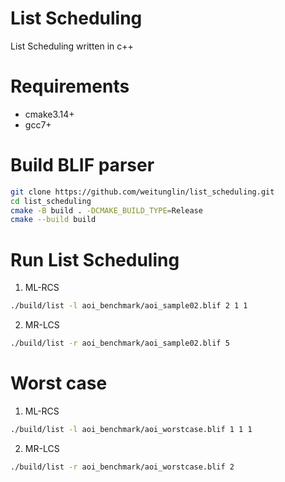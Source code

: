 # List Scheduling
List Scheduling written in c++

# Requirements
* cmake3.14+
* gcc7+

# Build BLIF parser
```sh
git clone https://github.com/weitunglin/list_scheduling.git
cd list_scheduling
cmake -B build . -DCMAKE_BUILD_TYPE=Release
cmake --build build
```

# Run List Scheduling

1. ML-RCS
```sh
./build/list -l aoi_benchmark/aoi_sample02.blif 2 1 1 
```

2. MR-LCS
```sh
./build/list -r aoi_benchmark/aoi_sample02.blif 5
```

# Worst case

1. ML-RCS
```sh
./build/list -l aoi_benchmark/aoi_worstcase.blif 1 1 1
```

2. MR-LCS
```sh
./build/list -r aoi_benchmark/aoi_worstcase.blif 2
```